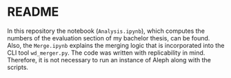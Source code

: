 # README 
In this repository the notebook (`Analysis.ipynb`), which computes the numbers of the evaluation section of my bachelor thesis, can be found. 
Also, the `Merge.ipynb` explains the merging logic that is incorporated into the CLI tool `wd_merger.py`.
The code was written with replicability in mind. Therefore, it is not necessary to run an instance of Aleph along with the scripts.
